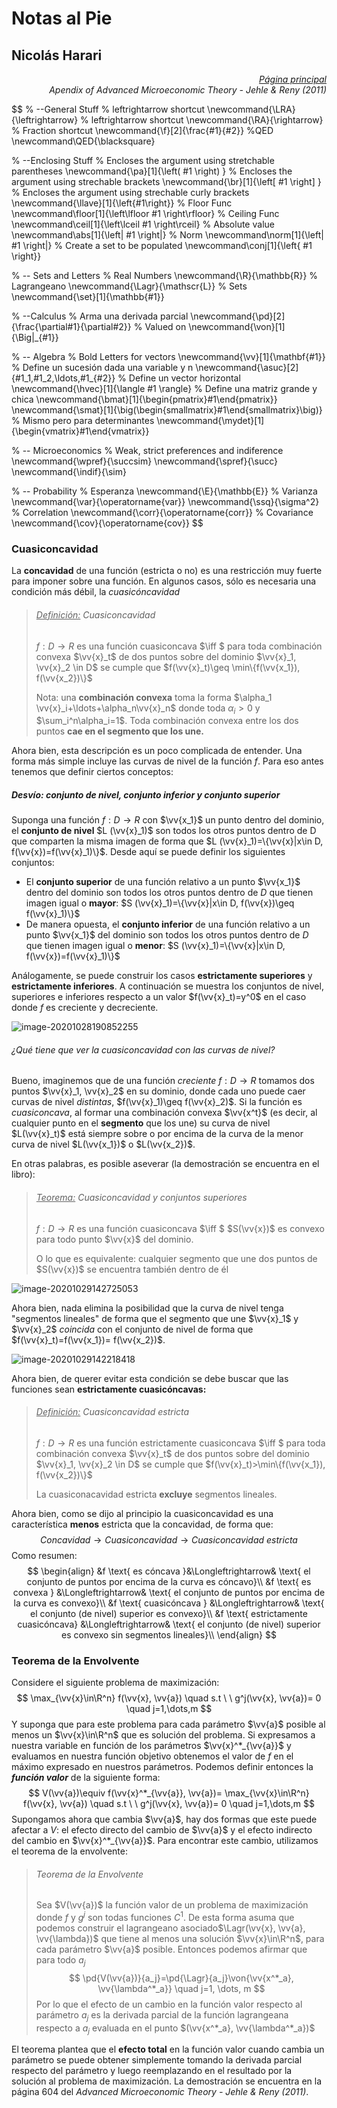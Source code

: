 # Notas al Pie

## Nicolás Harari

<p style="text-align:right; font-style: italic">
    <a href="https://ndharari.github.io/MateUTDT/">Página principal</a><br>
Apendix of Advanced Microeconomic Theory - Jehle & Reny (2011)


$$
% --General Stuff
% leftrightarrow shortcut
\newcommand{\LRA}{\leftrightarrow}
% leftrightarrow shortcut
\newcommand{\RA}{\rightarrow}
% Fraction shortcut
\newcommand{\f}[2]{\frac{#1}{#2}}
%QED
\newcommand\QED{\blacksquare}

% --Enclosing Stuff
% Encloses the argument using stretchable parentheses
\newcommand{\pa}[1]{\left( #1 \right) } 
% Encloses the argument using strechable brackets
\newcommand{\br}[1]{\left[ #1 \right] }
% Encloses the argument using strechable curly brackets
\newcommand{\llave}[1]{\left\{#1\right\}}
% Floor Func
\newcommand\floor[1]{\left\lfloor #1 \right\rfloor}
% Ceiling Func
\newcommand\ceil[1]{\left\lceil #1 \right\rceil}
% Absolute value
\newcommand\abs[1]{\left| #1 \right|}
% Norm
\newcommand\norm[1]{\left\| #1 \right\|}
% Create a set to be populated
\newcommand\conj[1]{\left\{ #1 \right\}}

% -- Sets and Letters
% Real Numbers
\newcommand{\R}{\mathbb{R}}
% Lagrangeano
\newcommand{\Lagr}{\mathscr{L}}
% Sets
\newcommand{\set}[1]{\mathbb{#1}}

% --Calculus
% Arma una derivada parcial
\newcommand{\pd}[2]{\frac{\partial#1}{\partial#2}}
% Valued on
\newcommand{\von}[1]{\Big|_{#1}}

% -- Algebra
% Bold Letters for vectors
\newcommand{\vv}[1]{\mathbf{#1}}
% Define un sucesión dada una variable y n
\newcommand{\asuc}[2]{#1_1,#1_2,\ldots,#1_{#2}}
% Define un vector horizontal
\newcommand{\hvec}[1]{\langle #1 \rangle}
% Define una matriz grande y chica
\newcommand{\bmat}[1]{\begin{pmatrix}#1\end{pmatrix}}
\newcommand{\smat}[1]{\big(\begin{smallmatrix}#1\end{smallmatrix}\big)}
% Mismo pero para determinantes
\newcommand{\mydet}[1]{\begin{vmatrix}#1\end{vmatrix}}

% -- Microeconomics
% Weak, strict preferences and indiference
\newcommand{\wpref}{\succsim}
\newcommand{\spref}{\succ}
\newcommand{\indif}{\sim}

% -- Probability
% Esperanza
\newcommand{\E}{\mathbb{E}}
% Varianza
\newcommand{\var}{\operatorname{var}}
\newcommand{\ssq}{\sigma^2}
% Correlation
\newcommand{\corr}{\operatorname{corr}}
% Covariance
\newcommand{\cov}{\operatorname{cov}}
$$

### Cuasiconcavidad

La **concavidad** de una función (estricta o no) es una restricción muy fuerte para imponer sobre una función. En algunos casos, sólo es necesaria una condición más débil, la *cuasicóncavidad*

> ###### <u>Definición:</u> Cuasiconcavidad
>
> $f:D\to R$ es una función cuasiconcava $\iff $ para toda combinación convexa $\vv{x}_t$ de dos puntos sobre del dominio $\vv{x}_1, \vv{x}_2 \in D$ se cumple que $f(\vv{x}_t)\geq \min\{f(\vv{x_1}), f(\vv{x_2})\}$ 
>
> Nota: una **combinación convexa** toma la forma $\alpha_1 \vv{x}_i+\ldots+\alpha_n\vv{x}_n$ donde toda $\alpha_i>0$ y $\sum_i^n\alpha_i=1$. Toda combinación convexa entre los dos puntos **cae en el segmento que los une.**

Ahora bien, esta descripción es un poco complicada de entender. Una forma más simple incluye las curvas de nivel de la función $f$. Para eso antes tenemos que definir ciertos conceptos:

##### Desvío:  conjunto de nivel, conjunto inferior y conjunto superior

Suponga una función $f:D\to R$ con $\vv{x_1}$ un punto dentro del dominio, el **conjunto de nivel** $L (\vv{x}_1)$ son todos los otros puntos dentro de D que comparten la misma imagen de forma que $L (\vv{x}_1)=\{\vv{x}|x\in D, f(\vv{x})=f(\vv{x}_1)\}$. Desde aquí se puede definir los siguientes conjuntos:

- El **conjunto superior** de una función relativo a un punto $\vv{x_1}$ dentro del dominio son todos los otros puntos  dentro de $D$ que tienen imagen igual o **mayor**: $S (\vv{x}_1)=\{\vv{x}|x\in D, f(\vv{x})\geq f(\vv{x}_1)\}$
- De manera opuesta, el **conjunto inferior** de una función relativo a un punto  $\vv{x_1}$ del dominio son todos los otros puntos  dentro de $D$ que tienen imagen igual o **menor**: $S (\vv{x}_1)=\{\vv{x}|x\in D, f(\vv{x})=f(\vv{x}_1)\}$

Análogamente, se puede construir los casos **estrictamente superiores** y **estrictamente inferiores**. A continuación se muestra los conjuntos de nivel, superiores e inferiores respecto a un valor $f(\vv{x}_t)=y^0$ en el caso donde $f$ es creciente y decreciente.

![image-20201028190852255](../images/sup_inf_conj.png)

###### ¿Qué tiene que ver la cuasiconcavidad con las curvas de nivel?

Bueno, imaginemos que de una función *creciente* $f:D\to R$ tomamos dos puntos $\vv{x}_1, \vv{x}_2$ en su dominio, donde cada uno puede caer curvas de nivel *distintas*, $f(\vv{x}_1)\geq f(\vv{x}_2)$. Si la función es *cuasiconcava*, al formar una combinación convexa $\vv{x^t}$ (es decir, al cualquier punto en el **segmento** que los une) su curva de nivel $L(\vv{x}_t)$ está siempre sobre o por encima de la curva de la menor curva de nivel $L(\vv{x_1})$ o $L(\vv{x_2})$.

En otras palabras, es posible aseverar (la demostración se encuentra en el libro):

> ###### <u>Teorema:</u> Cuasiconcavidad y conjuntos superiores
>
> $f:D\to R$ es una función cuasiconcava $\iff $ $S(\vv{x})$ es convexo para todo punto $\vv{x}$ del dominio.
>
> O lo que es equivalente: cualquier segmento que une dos puntos de $S(\vv{x})$ se encuentra también dentro de él

![image-20201029142725053](../images/cuasi.png)

Ahora bien, nada elimina la posibilidad que la curva de nivel tenga "segmentos lineales" de forma que el segmento que une $\vv{x}_1$ y  $\vv{x}_2$ *coincida* con el conjunto de nivel de forma que $f(\vv{x}_t)=f(\vv{x_1})= f(\vv{x_2})$. 

![image-20201029142218418](../images/linear_quasi.png)

Ahora bien, de querer evitar esta condición se debe buscar que las funciones sean **estrictamente cuasicóncavas:**

> ###### <u>Definición:</u> Cuasiconcavidad estricta
>
> $f:D\to R$ es una función estrictamente cuasiconcava $\iff $ para toda combinación convexa $\vv{x}_t$ de dos puntos sobre del dominio $\vv{x}_1, \vv{x}_2 \in D$ se cumple que $f(\vv{x}_t)>\min\{f(\vv{x_1}), f(\vv{x_2})\}$ 
>
> La cuasiconacavidad estricta **excluye** segmentos lineales.

Ahora bien, como se dijo al principio la cuasiconcavidad es una característica **menos** estricta que la concavidad, de forma que:
$$
Concavidad \to Cuasiconcavidad  \to Cuasiconcavidad \ estricta
$$
Como resumen:
$$
\begin{align}
&f \text{ es cóncava }&\Longleftrightarrow& \text{ el conjunto de puntos por encima de la curva es cóncavo}\\
&f \text{ es convexa } &\Longleftrightarrow& \text{ el conjunto de puntos por encima de la curva es convexo}\\
&f \text{ cuasicóncava } &\Longleftrightarrow& \text{ el conjunto (de nivel) superior es convexo}\\
&f \text{ estrictamente cuasicóncava} &\Longleftrightarrow& \text{ el conjunto (de nivel) superior es convexo sin segmentos lineales}\\
\end{align}
$$


### Teorema de la Envolvente

Considere el siguiente problema de maximización:
$$
\max_{\vv{x}\in\R^n} f(\vv{x}, \vv{a}) \quad s.t \ \ g^j(\vv{x}, \vv{a})= 0 \quad j=1,\dots,m
$$
Y suponga que para este problema para cada parámetro $\vv{a}$ posible al  menos un $\vv{x}\in\R^n$ que es solución del problema. Si expresamos a nuestra variable en función de los parámetros $\vv{x}^*_{\vv{a}}$ y evaluamos en nuestra función objetivo obtenemos el valor de $f$ en el máximo expresado en  nuestros parámetros. Podemos definir entonces la ***función valor*** de la siguiente forma:
$$
V(\vv{a})\equiv f(\vv{x}^*_{\vv{a}}, \vv{a})= \max_{\vv{x}\in\R^n} f(\vv{x}, \vv{a}) \quad s.t \ \ g^j(\vv{x}, \vv{a})= 0 \quad j=1,\dots,m
$$
Supongamos ahora que cambia $\vv{a}$, hay dos formas que este puede afectar a $V$: el efecto directo del cambio de $\vv{a}$ y el efecto indirecto del cambio en $\vv{x}^*_{\vv{a}}$. Para encontrar este cambio, utilizamos el teorema de la envolvente:

> ###### Teorema de la Envolvente
>
> Sea $V(\vv{a})$ la función valor de un problema de maximización donde $f$ y $g^j$ son todas funciones $C^1$. De esta forma asuma que podemos construir el lagrangeano asociado$\Lagr(\vv{x}, \vv{a}, \vv{\lambda})$ que tiene al menos una solución $\vv{x}\in\R^n$, para cada parámetro $\vv{a}$ posible.  Entonces podemos afirmar que para todo $a_j$
> $$
> \pd{V(\vv{a})}{a_j}=\pd{\Lagr}{a_j}\von{\vv{x^*_a}, \vv{\lambda^*_a}} \quad j=1, \dots, m
> $$
> Por lo que el efecto de un cambio en la función valor respecto al parámetro $a_j$ es la derivada parcial de la función lagrangeana respecto a $a_j$ evaluada en el punto $(\vv{x^*_a}, \vv{\lambda^*_a})$

El teorema plantea que el **efecto total** en la función valor cuando cambia un parámetro se puede obtener simplemente tomando la derivada parcial respecto del parámetro y luego reemplazando en el resultado por la solución al problema de maximización. La demostración se encuentra en la página 604 del *Advanced Microeconomic Theory - Jehle & Reny (2011)*.